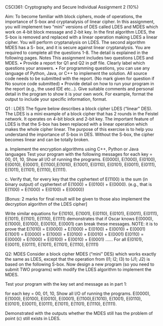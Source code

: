 CSCI361: Cryptography and Secure Individual Assignment 2 (10%)

Aim: To become familiar with block ciphers, mode of operations, the importance of S-box and cryptanalysis of linear cipher. In this assignment, you will implement two “mini" versions of DES called LDES and MDES which work on 4-bit block message and 2-bit key. In the first algorithm LDES, the S-box is removed and replaced with a linear operation making LDES a linear cipher. You will perform cryptanalysis on LDES. The second algorithm MDES has a S- box, and it is secure against linear cryptanalysis.
You are required to complete all the questions 1-8. The detail is explained in the following pages.
Notes
This assignment includes two questions LDES and MDES.
•   Provide a report for Q1 and Q2 in pdf file. Clearly label which questions your answers.
•   For programming questions, you can use any language of Python, Java, or C++ to
implement the solution. All source code needs to be submitted with the report. (No
mark given for question if No source code submitted)
•   Provide detail on how to run your program in the report (e.g., the used IDE etc...). Give suitable comments and personal detail in the program to show it is your own work. For example, format the output to include your specific information, format.


Q1 : LDES
The figure below describes a block cipher LDES (“linear" DES).
The LDES is a mini example of a block cipher that has 2 rounds in the Feistel network. It operates on 4-bit block and 2-bit key. The important feature of LDES is that the S-box has been replaced with a linear operation which makes the whole cipher linear. The purpose of this exercise is to help you understand the importance of S-box in DES. Without the S-box, the cipher becomes linear and can be totally broken.

a. Implement the encryption algorithms using C++, Python or Java languages
Test your program with the following messages for each key = 00, 01, 10, Show all I/O of running the programs.
E(0000), E(1000), E(0100), E(0010), E(0001), E(1100),E(1010), E(1001), E(0110), E(0101), E(0011), E(0111), E(1011), E(1101), E(1110), E(1111).

c. Verify that, for every key that the cyphertext of E(1100) is the sum (in binary output) of cyphertext of E(1000) + E(0100) + E(0000). (e.g., that is E(1100) = E(1000) + E(0100) + E(0000))

[Bonus: 2 marks for final result will be given to those also implement the decryption algorithm of the LDES cipher]
 

Write similar equations for E(1010), E(1001), E(0110), E(0101), E(0011), E(0111), E(1011), E(1101), E(1110), E(1111) demonstrates that if Oscar knows E(0000), E(1000), E(0100), E(0010), E(0001) can break these messages.
NOTE: it is to prove that
E(1010) = E(0000) + E(1000) + E(0100) + E(0010) + E(0001) E(1001) = E(0000) + E(1000) + E(0100) + E(0010) + E(0001) E(0110) = E(0000) + E(1000) + E(0100) + E(0010) + E(0001)
......
For all E(0101), E(0011), E(0111), E(1011), E(1101), E(1110), E(1111)

Q2: MDES
Consider a block cipher MDES (“mini" DES) which works exactly the same as LDES, except that the operation from (I1; I2; I3) to (J1; J2) is based on the following S-box.
Now design a new program (so you need to submit TWO programs) with modify the LDES algorithm to implement the MDES.

Test your program with the key set and message as in part 1:

for each key = 00, 01, 10, Show all I/O of running the programs.
E(0000), E(1000), E(0100), E(0010), E(0001), E(1100),E(1010), E(1001), E(0110), E(0101), E(0011), E(0111), E(1011), E(1101), E(1110), E(1111).

Demonstrated with the outputs whether the MDES still has the problem of point (c) still exists in LDES.
  